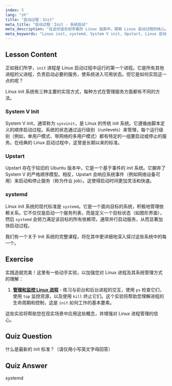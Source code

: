 ```yaml
---
index: 5
lang: "zh"
title: "启动过程：Init"
meta_title: "启动过程：Init - 系统启动"
meta_description: "在这份适合初学者的 Linux 指南中，探索 Linux 启动过程的核心。了解不同的 Linux 初始化系统，包括传统的 System V、Upstart 以及现代标准 systemd。理解这些系统如何在您的机器上启动和管理服务。"
meta_keywords: "Linux init, systemd, System V init, Upstart, Linux 启动过程，Linux 教程，初学者 Linux, Linux 指南"
---
```


## Lesson Content

正如我们所学，`init` 进程是 Linux 启动过程中运行的第一个进程。它是所有其他进程的父进程，负责启动必要的服务，使系统进入可用状态。但它是如何实现这一点的呢？

Linux init 系统有三种主要的实现方式，每种方式在管理服务方面都有不同的方法。

### System V Init

System V init，通常称为 `sysvinit`，是 Linux 的传统 init 系统。它遵循由脚本定义的顺序启动过程。系统的状态通过运行级别（runlevels）来管理，每个运行级别（例如，单用户模式、带网络的多用户模式）都有特定的一组要启动或停止的服务。在经典的 Linux 启动过程中，这曾是长期以来的标准。

### Upstart

Upstart 存在于较旧的 Ubuntu 版本中，它是一个基于事件的 init 系统。它摒弃了 System V 的严格顺序模型。相反，Upstart 会响应系统事件（例如网络设备可用）来启动和停止服务（称为作业 job）。这使得启动时间更加灵活和快速。

### systemd

Linux init 系统的现代标准是 `systemd`。它是一个面向目标的系统，积极地管理依赖关系。它不仅仅是启动一个服务列表，而是定义一个目标状态（如图形界面），然后 `systemd` 会努力满足该目标的所有依赖项，通常并行启动服务，从而显著加快启动过程。

我们有一个关于 Init 系统的完整课程，将在其中更详细地深入探讨这些系统中的每一个。

## Exercise

实践造就完美！这里有一些动手实验，以加强您对 Linux 进程及其系统管理方式的理解：

1. **[管理和监控 Linux 进程](https://labex.io/zh/labs/comptia-manage-and-monitor-linux-processes-590864)** - 练习与前台和后台进程的交互，使用 `ps` 检查它们，使用 `top` 监控资源，以及使用 `kill` 终止它们。这个实验将帮助您理解进程的生命周期和控制，这是 `init` 如何工作的基本要素。

这些实验将帮助您在现实场景中应用这些概念，并增强对 Linux 进程管理的信心。

## Quiz Question

什么是最新的 init 标准？（请仅用小写英文字母回答）

## Quiz Answer

systemd
